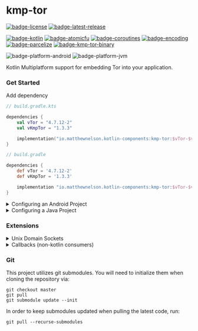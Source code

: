 # kmp-tor
[![badge-license]][url-license]
[![badge-latest-release]][url-latest-release]

[![badge-kotlin]][url-kotlin]
[![badge-atomicfu]][url-atomicfu]
[![badge-coroutines]][url-coroutines]
[![badge-encoding]][url-encoding]
[![badge-parcelize]][url-parcelize]
[![badge-kmp-tor-binary]][url-kmp-tor-binary]

![badge-platform-android]
![badge-platform-jvm]

Kotlin Multiplatform support for embedding Tor into your application.

### Get Started

<!-- TAG_VERSION -->

Add dependency  
```kotlin
// build.gradle.kts

dependencies {
    val vTor = "4.7.12-2"
    val vKmpTor = "1.3.3"

    implementation("io.matthewnelson.kotlin-components:kmp-tor:$vTor-$vKmpTor")
}
```
<!-- TAG_VERSION -->

```groovy
// build.gradle

dependencies {
    def vTor = '4.7.12-2'
    def vKmpTor = '1.3.3'

    implementation "io.matthewnelson.kotlin-components:kmp-tor:$vTor-$vKmpTor"
}
```

<details>
    <summary>Configuring an Android Project</summary>


 - See the `Android` section of the [kmp-tor-binary][url-kmp-tor-binary] project's
   `README` to set things up so the Tor binaries are properly extracted upon app install.

 - By default, `TorService` needs no configuration and runs in the background. For configuring 
   it to run as a Foreground service, see the following:
     - [Configuring Attrs][url-android-kotlin-attrs]
     - [Configuring Manifest][url-android-kotlin-manifest]

<!-- TODO: Add sample code for retrieving TorManager -->
 - See the [Sample App][url-android-kotlin-app] for a basic setup of `TorManager` and your `TorConfig`.  

</details>

<details>
    <summary>Configuring a Java Project</summary>

 - See the `Java` section of the [kmp-tor-binary][url-kmp-tor-binary] project's `README`.
 - See the [JavaFX Sample App Gradle Configuration][url-javafx-kotlin-gradle] 
   for a basic gradle/dependency configuration.
 - See the [JavaFx Sample App][url-javafx-kotlin-app] for a basic setup example.
 - Run the JavaFx Sample via `./gradlew :samples:kotlin:javafx:run -PKMP_TARGETS=JVM` from terminal 
   or cmd prompt.
     - Note: Be sure to run `git submodule update --init` if you haven't yet so git 
       submodules are initialized.

</details>

### Extensions

<details>
    <summary>Unix Domain Sockets</summary>

### Tor supports use of unix domain sockets on Darwin and Linux (also Android) for the following:
 - ControlPort
 - SocksPort
 - HiddenServicePort

### How to enable unix domain socket support for the `ControlPort`:

<!-- TAG_VERSION -->

 - For Android, nothing is needed
 - For JVM
     - If **JDK 16+**, nothing is needed
     - Otherwise, add the following dependency to your darwin/linux builds:
     ```kotlin
     // build.gradlew.kts

     dependencies {
         val vTor = "4.7.12-2"
         val vKmpTor = "1.3.3"
    
         implementation("io.matthewnelson.kotlin-components:kmp-tor:$vTor-$vKmpTor")

         if (isLinuxBuild || isDarwinBuild) {
             // Unix Domain Socket support extension (JDK 15 and below)
             implementation("io.matthewnelson.kotlin-components:kmp-tor-ext-unix-socket:$vKmpTor")
         }
     }
     ```

See the [JavaFX Sample App Gradle Configuration][url-javafx-kotlin-gradle]
`dependencies` block for more info.

If neither `TorConfig.Setting.Ports.Control` or `TorConfig.Setting.UnixSockets.Control` are expressed in 
your config, `TorConfig.Setting.UnixSockets.Control` will always be the preferred setting for establishing 
a connection to Tor's control port, **if support is had** (as noted above). To override this behavior, you 
can express the `TorConfig.Setting.Ports.Control` setting when providing your config at startup.

### How to enable unix domain socket support for the `SocksPort` and `HiddenServicePort` settings:
 - Be running on Darwin or Linux (also Android)

</details>

<details>
    <summary>Callbacks (non-kotlin consumers)</summary>

 - For Java projects (who can't use coroutines), you can "wrap" `TorManager` in an implementation 
   that uses callbacks (ie. `CallbackTorManager`).

<!-- TAG_VERSION -->

```groovy
// build.gradle

dependencies {
    def vTor = '4.7.12-2'
    def vKmpTor = '1.3.3'

    implementation "io.matthewnelson.kotlin-components:kmp-tor:$vTor-$vKmpTor"
    // Add the callback extension
    implementation "io.matthewnelson.kotlin-components:kmp-tor-ext-callback-manager:$vKmpTor"

    // You will also need to add the Kotlin Gradle Plugin, and Coroutines dependency.
    
    // If not Android, you will also need to import the binaries for the platforms you wish to
    // support.
}
```

```java
// Wrapping TorManager instance in its Callback instance (Java)
public class Example1 {
    
    // ..
    TorManager instance = TorManager.newInstance(/* ... */);

    // Wrap that mug...
    CallbackTorManager torManager = new CallbackTorManager(
        instance,
        uncaughtException -> {
            Log.e("MyJavaApp", "Some TorCallback isn't handling an exception...", uncaughtException);
        }
     );
}
```

 - All requests use coroutines under the hood and are Main thread safe. 
   Results will be dispatched to the supplied callback on the Main thread.

```java
// Multiple callbacks of different styles (Java)
public class Example2 {
    
    // ...
    Task startTask = torManager.start(
        t -> Log.e(TAG, "Failed to start Tor", t),
        startSuccess -> {

            Log.d(TAG, "Tor started successfully");

            Task restartTask = torManager.restart(
                null, // fail silently by omitting failure callback
                (TorCallback<Object>) restartSuccess -> {

                    Log.d(TAG, "Tor restarted successfully");

                    Task restartTask2 = torManager.restart(
                        // Use the provided instance that will automatically throw
                        // the exception, which will pipe it to the handler.
                        TorCallback.THROW,

                        new TorCallback<Object>() {
                            @Override
                            public void invoke(Object o) {
                                Log.d(TAG, "Tor restarted successfully");
                            }
                        }
                    );
                }
            );
        }
    );
}
```

 - Android (Java):
     - [Android Sample App][url-android-java-app]
     - [Android Sample Gradle][url-android-java-gradle]
 - JavaFx (Java):
     - [JavaFx Sample App][url-javafx-java-app]
     - [JavaFx Sample Gradle][url-javafx-java-gradle]
     - Run the sample via `./gradlew :samples:java:javafx:run -PKMP_TARGETS=JVM` from terminal
       or cmd prompt.
         - Note: Be sure to run `git submodule update --init` if you haven't yet so git
           submodules are initialized.

</details>

### Git

This project utilizes git submodules. You will need to initialize them when
cloning the repository via:

```
git checkout master
git pull
git submodule update --init
```

In order to keep submodules updated when pulling the latest code, run:
```
git pull --recurse-submodules
```

<!-- TAG_VERSION -->
<!-- If Tor version was updated, don't forget to update [badge-kmp-tor-binary] -->

[badge-latest-release]: https://img.shields.io/badge/latest--release-4.7.12--2--1.3.3-5d2f68.svg?logo=torproject&style=flat&logoColor=5d2f68
[badge-license]: https://img.shields.io/badge/license-Apache%20License%202.0-blue.svg?style=flat

<!-- TAG_DEPENDENCIES -->
[badge-kotlin]: https://img.shields.io/badge/kotlin-1.8.0-blue.svg?logo=kotlin
[badge-atomicfu]: https://img.shields.io/badge/atomicfu-0.19.0-blue.svg?logo=kotlin
[badge-coroutines]: https://img.shields.io/badge/coroutines-1.6.4-blue.svg?logo=kotlin
[badge-encoding]: https://img.shields.io/badge/encoding-1.1.5-blue.svg?style=flat
[badge-parcelize]: https://img.shields.io/badge/parcelize-0.1.2-blue.svg?style=flat
[badge-kmp-tor-binary]: https://img.shields.io/badge/kmp--tor--binary-4.7.12--2-5d2f68.svg?logo=torproject&style=flat&logoColor=5d2f68

<!-- TAG_PLATFORMS -->
[badge-platform-android]: http://img.shields.io/badge/-android-6EDB8D.svg?style=flat
[badge-platform-jvm]: http://img.shields.io/badge/-jvm-DB413D.svg?style=flat
[badge-platform-js]: http://img.shields.io/badge/-js-F8DB5D.svg?style=flat
[badge-platform-js-node]: https://img.shields.io/badge/-nodejs-68a063.svg?style=flat
[badge-platform-linux]: http://img.shields.io/badge/-linux-2D3F6C.svg?style=flat
[badge-platform-macos]: http://img.shields.io/badge/-macos-111111.svg?style=flat
[badge-platform-ios]: http://img.shields.io/badge/-ios-CDCDCD.svg?style=flat
[badge-platform-tvos]: http://img.shields.io/badge/-tvos-808080.svg?style=flat
[badge-platform-watchos]: http://img.shields.io/badge/-watchos-C0C0C0.svg?style=flat
[badge-platform-wasm]: https://img.shields.io/badge/-wasm-624FE8.svg?style=flat
[badge-platform-windows]: http://img.shields.io/badge/-windows-4D76CD.svg?style=flat
[badge-support-android-native]: http://img.shields.io/badge/support-[AndroidNative]-6EDB8D.svg?style=flat
[badge-support-apple-silicon]: http://img.shields.io/badge/support-[AppleSilicon]-43BBFF.svg?style=flat
[badge-support-js-ir]: https://img.shields.io/badge/support-[js--IR]-AAC4E0.svg?style=flat

[url-latest-release]: https://github.com/05nelsonm/kmp-tor/releases/latest
[url-license]: https://www.apache.org/licenses/LICENSE-2.0
[url-kotlin]: https://kotlinlang.org
[url-atomicfu]: https://github.com/Kotlin/kotlinx.atomicfu
[url-coroutines]: https://github.com/Kotlin/kotlinx.coroutines
[url-encoding]: https://github.com/05nelsonm/component-encoding
[url-parcelize]: https://github.com/05nelsonm/component-parcelize
[url-kmp-tor-binary]: https://github.com/05nelsonm/kmp-tor-binary
[url-android-kotlin-app]: https://github.com/05nelsonm/kmp-tor/tree/master/samples/kotlin/android/src/main/java/io/matthewnelson/kmp/tor/sample/kotlin/android
[url-android-kotlin-attrs]: https://github.com/05nelsonm/kmp-tor/blob/master/samples/kotlin/android/src/main/res/values/attrs.xml
[url-android-kotlin-manifest]: https://github.com/05nelsonm/kmp-tor/blob/master/samples/kotlin/android/src/main/AndroidManifest.xml
[url-android-java-app]: https://github.com/05nelsonm/kmp-tor/blob/master/samples/java/android/src/main/java/io/matthewnelson/kmp/tor/sample/java/android/App.java
[url-android-java-gradle]: https://github.com/05nelsonm/kmp-tor/blob/master/samples/java/android/build.gradle.kts
[url-javafx-kotlin-app]: https://github.com/05nelsonm/kmp-tor/blob/master/samples/kotlin/javafx/src/jvmMain/kotlin/io/matthewnelson/kmp/tor/sample/kotlin/javafx/SampleApp.kt
[url-javafx-kotlin-gradle]: https://github.com/05nelsonm/kmp-tor/blob/master/samples/kotlin/javafx/build.gradle.kts
[url-javafx-java-app]: https://github.com/05nelsonm/kmp-tor/blob/master/samples/java/javafx/src/main/java/io/matthewnelson/kmp/tor/sample/java/javafx/App.java
[url-javafx-java-gradle]: https://github.com/05nelsonm/kmp-tor/blob/master/samples/java/javafx/build.gradle.kts
